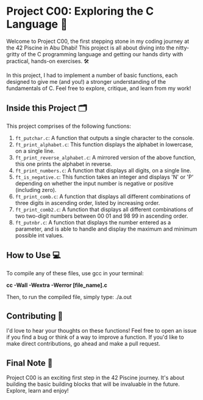 # Project C00: Exploring the C Language 🚀

Welcome to Project C00, the first stepping stone in my coding journey at the 42 Piscine in Abu Dhabi! This project is all about diving into the nitty-gritty of the C programming language and getting our hands dirty with practical, hands-on exercises. 🛠️

In this project, I had to implement a number of basic functions, each designed to give me (and you!) a stronger understanding of the fundamentals of C. Feel free to explore, critique, and learn from my work!

## Inside this Project 🗂️

This project comprises of the following functions:

1. `ft_putchar.c`: A function that outputs a single character to the console.
2. `ft_print_alphabet.c`: This function displays the alphabet in lowercase, on a single line.
3. `ft_print_reverse_alphabet.c`: A mirrored version of the above function, this one prints the alphabet in reverse.
4. `ft_print_numbers.c`: A function that displays all digits, on a single line.
5. `ft_is_negative.c`: This function takes an integer and displays 'N' or 'P' depending on whether the input number is negative or positive (including zero).
6. `ft_print_comb.c`: A function that displays all different combinations of three digits in ascending order, listed by increasing order.
7. `ft_print_comb2.c`: A function that displays all different combinations of two two-digit numbers between 00 01 and 98 99 in ascending order.
8. `ft_putnbr.c`: A function that displays the number entered as a parameter, and is able to handle and display the maximum and minimum possible int values.

## How to Use 💻

To compile any of these files, use gcc in your terminal:

**cc -Wall -Wextra -Werror [file_name].c**

Then, to run the compiled file, simply type:
./a.out

## Contributing 🤝

I'd love to hear your thoughts on these functions! Feel free to open an issue if you find a bug or think of a way to improve a function. If you'd like to make direct contributions, go ahead and make a pull request.

## Final Note 📝

Project C00 is an exciting first step in the 42 Piscine journey. It's about building the basic building blocks that will be invaluable in the future. Explore, learn and enjoy!
